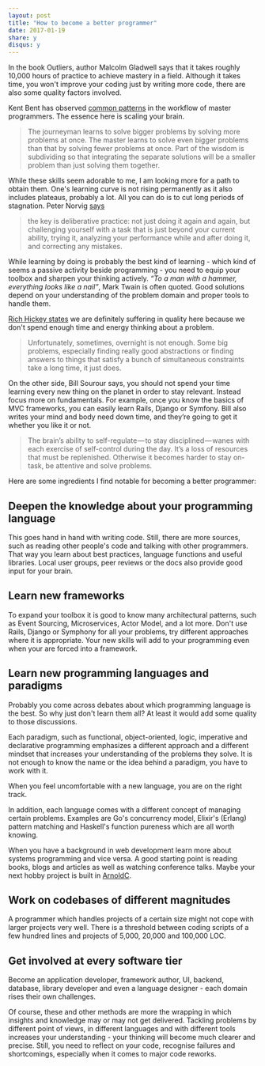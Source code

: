 ```yaml
---
layout: post
title: "How to become a better programmer"
date: 2017-01-19
share: y
disqus: y
---
```


In the book Outliers, author Malcolm Gladwell says that it takes roughly 10,000 hours of practice to achieve mastery in a field. Although it takes time, you won't improve your coding just by writing more code, there are also some quality factors involved.

Kent Bent has observed [common patterns](https://www.facebook.com/notes/kent-beck/mastering-programming/1184427814923414) in the workflow of master programmers. The essence here is scaling your brain.

> The journeyman learns to solve bigger problems by solving more problems at once. The master learns to solve even bigger problems than that by solving fewer problems at once. Part of the wisdom is subdividing so that integrating the separate solutions will be a smaller problem than just solving them together.

While these skills seem adorable to me, I am looking more for a path to obtain them. One's learning curve is not rising permanently as it also includes plateaus, probably a lot. All you can do is to cut long periods of stagnation. Peter Norvig [says](http://norvig.com/21-days.html)

> the key is deliberative practice: not just doing it again and again, but challenging yourself with a task that is just beyond your current ability, trying it, analyzing your performance while and after doing it, and correcting any mistakes.

While learning by doing is probably the best kind of learning - which kind of seems a passive activity beside programming - you need to equip your toolbox and sharpen your thinking actively. *“To a man with a hammer, everything looks like a nail”*, Mark Twain is often quoted. Good solutions depend on your understanding of the problem domain and proper tools to handle them.

[Rich Hickey states](https://www.youtube.com/watch?v=f84n5oFoZBc) we are definitely suffering in quality here because we don't spend enough time and energy thinking about a problem.

> Unfortunately, sometimes, overnight is not enough. Some big problems, especially finding really good abstractions or finding answers to things that satisfy a bunch of simultaneous constraints take a long time, it just does.

On the other side, Bill Sourour says, you should not spend your time learning every new thing on the planet in order to stay relevant. Instead focus more on fundamentals. For example, once you know the basics of MVC frameworks, you can easily learn Rails, Django or Symfony. Bill also writes your mind and body need down time, and they’re going to get it whether you like it or not.

> The brain’s ability to self-regulate — to stay disciplined — wanes with each exercise of self-control during the day. It’s a loss of resources that must be replenished. Otherwise it becomes harder to stay on-task, be attentive and solve problems.

Here are some ingredients I find notable for becoming a better programmer:

## Deepen the knowledge about your programming language

This goes hand in hand with writing code. Still, there are more sources, such as reading other people's code and talking with other programmers. That way you learn about best practices, language functions and useful libraries. Local user groups, peer reviews or the docs also provide good input for your brain.

## Learn new frameworks

To expand your toolbox it is good to know many architectural patterns, such as Event Sourcing, Microservices, Actor Model, and a lot more. Don't use Rails, Django or Symphony for all your problems, try different approaches where it is appropriate. Your new skills will add to your programming even when your are forced into a framework.

## Learn new programming languages and paradigms

Probably you come across debates about which programming language is the best. So why just don't learn them all? At least it would add some quality to those discussions.

Each paradigm, such as functional, object-oriented, logic, imperative and declarative programming emphasizes a  different approach and a different mindset that increases your understanding of the problems they solve. It is not enough to know the name or the idea behind a paradigm, you have to work with it.

When you feel uncomfortable with a new language, you are on the right track.

In addition, each language comes with a different concept of managing certain problems. Examples are Go's concurrency model, Elixir's (Erlang) pattern matching and Haskell's function pureness which are all worth knowing.

When you have a background in web development learn more about systems programming and vice versa. A good starting point is reading books, blogs and articles as well as watching conference talks. Maybe your next hobby project is built in [ArnoldC](https://github.com/lhartikk/ArnoldC).

## Work on codebases of different magnitudes

A programmer which handles projects of a certain size might not cope with larger projects very well. There is a threshold between coding scripts of a few hundred lines and projects of 5,000, 20,000 and 100,000 LOC.

## Get involved at every software tier

Become an application developer, framework author, UI, backend, database, library developer and even a language designer - each domain rises their own challenges.

Of course, these and other methods are more the wrapping in which insights and knowledge may or may not get delivered. Tackling problems by different point of views, in different languages and with different tools increases your understanding - your thinking will become much clearer and precise. Still, you need to reflect on your code, recognise failures and shortcomings, especially when it comes to major code reworks.
